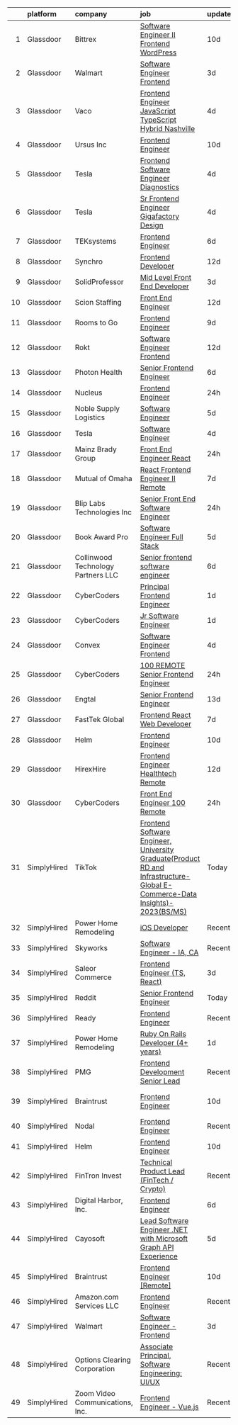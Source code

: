 

|    | platform    | company                             | job                                                                                                                                                                                                                                                                                                                                                                                                                                                                                                                                                                                                                                                                                                                                                                                                                                                                                                                                                                                                                                                                                                                                                                                                                                                                                                                                                                                                                           | update_time   | location                      |
|---:|:------------|:------------------------------------|:------------------------------------------------------------------------------------------------------------------------------------------------------------------------------------------------------------------------------------------------------------------------------------------------------------------------------------------------------------------------------------------------------------------------------------------------------------------------------------------------------------------------------------------------------------------------------------------------------------------------------------------------------------------------------------------------------------------------------------------------------------------------------------------------------------------------------------------------------------------------------------------------------------------------------------------------------------------------------------------------------------------------------------------------------------------------------------------------------------------------------------------------------------------------------------------------------------------------------------------------------------------------------------------------------------------------------------------------------------------------------------------------------------------------------|:--------------|:------------------------------|
|  1 | Glassdoor   | Bittrex                             | [Software Engineer II   Frontend   WordPress](https://www.glassdoor.com/partner/jobListing.htm?pos=118&ao=1110586&s=58&guid=000001837dd7503ea93dd406c33034d1&src=GD_JOB_AD&t=SR&vt=w&cs=1_f5ce62d0&cb=1664263606721&jobListingId=1008145131059&cpc=B101C867B3EF2D75&jrtk=3-0-1gdutek31jrrp801-1gdutek3hjii8800-bc254e041fd3edc9--6NYlbfkN0DG4ntHtB_rMsnfhgmnSvK2brktLme1L4SiDeJjQ-izrVOLqRJ5-yjE7k3D6lhaa8_blMYB1ilI2terdk5pM8dIUoN4YBfAdfx0zVGfe9esvt-Z4zFkhrx7PGXT3Uyr7Oe7nSn7DR5UuL7giXgi8aFClxYtMkuEHaOqoUqNJn3XEn1ybiTAuzN6x18AlyGCLNjhoX-D6x4M5a7AjW_9eLBnlrJdSu9xt2HLV5R8yZhSuvn5Jm9Cee98hCXfgPPIJkNQbvwWz04_NWQzeauZSFSOCM9w5lnNaiG19LwKjAcUyZ88MFJ90RFYWT6OxDzaktbhsbYFdTv0zuOj5TLbjmXoaNkO1v8GcS2Id0bozMB1dS8Dz8hFz4srP4_T7LcyDOcdeoSSKmpte0IVT-ZVlriNbbtQVmhAmxfU_ukwnwvI0viJNsqgMdASbLz1vpWxxOslQP4BAhn0InC73GtxpFY2LN6L-_mat7GDXav-CSwerdI9HqXMLASILJxbdkGKNhM3Nopahjwdu1iHpxaV9bFpG-zfl--lbOuwkXOAfZqo7uYNkBkI8jQ1aG-K82x1t40et4dvx4dzQhk8WE55qBuMt3rIVQ6od4lAQH9D5ke5TUiNyWnXo3zI0UvlKjsc1rpjhWjio02wbMo8QIxzEUAXxxiCVPyXFcpD2XoQmTL5AiJ2uQ9WcDCnAXOlEQYbjSrdoTwm8kS15E8h61vozyJ5g81316VHAfMGIMak5IrAv_rMA936QfS1GpJXxEtkFCcbFmLEFq1KKST-_bkDalYZzZ16wGREyS3KwpMRVgsHmOmTFtDYQWqKgtM_dFm5d86LWWsKyLNZ_bEp8NJxYXHGqmJ38uD3C0rw-lMSbE56LGx_93uaf1C7kv_5roh_XxTIqvekGpdsBe1uAFgrffhVfVbInh5c4FXbA6PGjPjfeT8ByMC5li2JXZaOpiYIp8nmDWFL220tF5f9bUcY1knt3ZqS-8E89XQ4ph0R9CN3d7TGaspt_IYfENYxl84wzIziTNtgkzrDaw%3D%3D) | 10d           | Remote                        |
|  2 | Glassdoor   | Walmart                             | [Software Engineer   Frontend](https://www.glassdoor.com/partner/jobListing.htm?pos=104&ao=1110586&s=58&guid=000001837dd7503ea93dd406c33034d1&src=GD_JOB_AD&t=SR&vt=w&cs=1_e73a0e39&cb=1664263606719&jobListingId=1008159439023&cpc=07D58528F3898F33&jrtk=3-0-1gdutek31jrrp801-1gdutek3hjii8800-e44f10361b0b4ecd--6NYlbfkN0COkaXPVq4ci0oYoPZVLi-OSs5LLhX_qiImzTXPGEjA3KjE5hfiplZYgAWT2-x7RTGV-3Lb2V-aoTKQpOJTnRi5chq4jfN4kSalgesPE8f_wFpClpEWHc8BbIl6Nkamn10Uad7BetX5YEJ7MxUTXUgJV-KDlvaFZN9Trvri33XH7j2cTBysvz3vdjeqOQisDed7XCzVcoPSv8ad6xm-2ak50AgZhY-nRbRBGnJXBQfsYF2e081U0VgedJduA25Bcisjg7HKkMFuJzP0NoltRTUmN0VDpzVK-8a7-d1RSaRFiBDVDXQKoWU_-K-2-P8Xv61A8mRs4LpN7HXOaCyqKACTAzjjqXPRhfNxhpHe0UKzH_mJKcKq4DrQ5YQ1AvhsrrzmqY9VDF-sQ5xURRy-bsPmeR5TpsUkPjNz97fjk4XdGUFOWIFia-_pnyTM17SbVBYeDNyPAn6Z3fiWolhflpZVFidrNgJryjArZoqlx0mKGhWuhgR7TJzQ7JU8nAuK8Luy6Z_XKFCygnXsvaxGJ1U72kvwuQGJoki9Yio4-MptC_Q4WZabwFe_cBNmENGFvSDfiIuvywvDpjXcRfbCczCexrqZsoc6psg%3D)                                                                                                                                                                                                                                                                                                                                                                                                                                                              | 3d            | Dallas, TX                    |
|  3 | Glassdoor   | Vaco                                | [Frontend Engineer  JavaScript TypeScript    Hybrid  Nashville ](https://www.glassdoor.com/partner/jobListing.htm?pos=121&ao=1110586&s=58&guid=000001837dd7503ea93dd406c33034d1&src=GD_JOB_AD&t=SR&vt=w&ea=1&cs=1_a993689b&cb=1664263606722&jobListingId=1008156661112&cpc=47CFDC01B3F81FAC&jrtk=3-0-1gdutek31jrrp801-1gdutek3hjii8800-f4784e15ed2a89e1--6NYlbfkN0D_sybMACCpf9B-677oK5j6rPldVB6BlrVvFjO_o-GJZbzuF-qh4PxErFUqfUsv_6tEP7cNFaLF0Qd-ywg0wImLiKkJ78hmBxvLR4MiY5s-6SUMSTLvpg9-uFOMqAL9TZGu77n_pVvmTQ0pPVEMOo7CLI0sJJLCYHKQIQaq2roQAHy0C-oQHQ5cxCyUxrY7pElLuBthWBu2N3WL50bcv6HwXIr2pMqFbKCNy5aou-2wTK6Zt8vJpgLGxYjtvVrGA02VmP0gqogwlxwmo5_9wtRnv96irBDoG-b6XyjeKot_jKQ8kennXXPvO8VSeFzlIl8CJ24NKzJYHtFKiSV088DYpvQEk5WDJALtCR1Cwrj10eFRyB5lXPZFC68FDm6T15qr883Vnx33X1FoVarWe_WIto84KzOBrYv_zVX56KheHoc4VCc_3ZxK_CqubVlz3MN-8jN8RWprat3T_whij64p2UBikNBl_gVG8MKCTaXcBDuRYnu52g-pHbtg3OpP0I_xNYqdsEXcIPErl3XJprccdNsTloEZN0jyGeKkE5ZV1uLvcDul224w)                                                                                                                                                                                                                                                                                                                                                                                                                                                                     | 4d            | Nashville, TN                 |
|  4 | Glassdoor   | Ursus  Inc                          | [Frontend Engineer](https://www.glassdoor.com/partner/jobListing.htm?pos=105&ao=1110586&s=58&guid=000001837dd7503ea93dd406c33034d1&src=GD_JOB_AD&t=SR&vt=w&ea=1&cs=1_42bf1b00&cb=1664263606719&jobListingId=1008145672947&cpc=3BA4CE39D5B5DEF5&jrtk=3-0-1gdutek31jrrp801-1gdutek3hjii8800-388a4b0689de2df3--6NYlbfkN0CT8vBT9H5mqECx2dfLV_FONLPDKpIRssxVwtj05Tmm4rA5I0VNOPdM1oYsK66ov5rY7t6XLWq5P0Yr8le8mOIiQLMm2IdMDFfRCrdAj6k3GOmt2x3dmYtTTC06btqGMgcOndw68oJD1f2ECt42nQSqeNr5Qedk1M8H0GI47luTWM2D43vUlAatg9IgfoYHk0j3usKjAz_FvOJCrDAmR4OaZa3m7xAASWhxYJ0731otaSfOvry1b-zs8_XdmzRdvSYkfCA6ehKHWVbQCPry52nE2S7EmRCoGqypkY56mJQJJbnmAvfVfbH0g3z3HjAqG0GZ45Wi5dQscVi8MRtiDBS7bOSWfbRoklkwG9layaCWvLz-C9OwXgi74cXXkPXDowjx9StEr54R-_9FgDOxajPWz8nW-E1lj2gJvpkAKLyV8wU9S_T4eGgcrwQtSy4xjFwTI5oTwzTL12B9nRhc_TQ39P_gqTdMbiHrd1UNBdz1EuygVBrUQQc9fpH3OLZLwgaj1xbAdTf_XxZlAXU-3rt_qFyu_DANV4_yZAi1Z_fXGHuJk3KPfwTIpzdLpLM7GLwUQ_7mNQ6DFDcYBjT4mUVJhGLHqrpgucqLFf2rXX6HJPxNFxuvOydcFYFAiaVS9gny7Z5Fdtu1l_aNQLs8UvK606gmudQTWg9OwKPzbZndllHG4lFgP4eqINetYr0KlOuM73gVGiqEVZhxm9WWVKESlAC9hzByM9LwxKjuXQdBIqiG2CxRflfeiTETHDoGaigNLjyMOTv0viXG1QyD0q_OYlj7VTfSE_mAl8JwmGWCYr1Ro4bAcpHkhtdVkyxZ91aPZKX17TRuhCiK5wjFKdyO1OGUhdov5oKZxJ8ujvaeFNyc0xv0XoPfVGjApmSHSYoiQjm_FERz3wkovtngYe4BHaXzOXdG-XQ5h1ykrM2z-QPkzOCYkpT88Xk9I_xfUMc9jh0RcRiOCR69F19gYpF6UyzY1Rhuxg6PeV7WB0cX19ZjP-s5X72RZ5zVkRyBVyU%3D)                                    | 10d           | Menlo Park, CA                |
|  5 | Glassdoor   | Tesla                               | [Frontend Software Engineer  Diagnostics](https://www.glassdoor.com/partner/jobListing.htm?pos=102&ao=1110586&s=58&guid=000001837dd7503ea93dd406c33034d1&src=GD_JOB_AD&t=SR&vt=w&cs=1_2df7f897&cb=1664263606718&jobListingId=1008157145484&cpc=AC285F3A3ECA6BB0&jrtk=3-0-1gdutek31jrrp801-1gdutek3hjii8800-2522f4b2aa98d2aa--6NYlbfkN0BkX03mv_qGbDFMol2YHqLRvzzvm2LmpzMO_FcYL_FtJlnJTzsjtFTdelRG5HbGrIeCZP9oCSI6IqGyYHdfLaZpAbOGw0hmH3YdPxLaCj-5t6Y5tzEGvbKuoZ8kSWeK53Oau8oDdIyCzOgA07ayVd-lppJWW05ICBNaGSD53O3IUrTASw14H3TKtRCIqHGYECS-M4stXKOxcMmlhIoVq_Tj3Al2lQ9eQu7s6pIq0rMHjZoyYXUrTb2cd4dV0-hvpbUcPzDBjr--3CfiwGVCOdnb2S0KP_hjh2YbRyzWfkyv_2m8jBpEl87wADruq2P7EhUczagNKmRlbgy1RHoW499NnNcgf_DnxCk9YkKNv-fcjzmCUGS7B0GotJhly3E4OI3twlNv5OaJqfx9TIRb6HfqaKoqO17S1XXIE2d5fmxJwqcxu6r-v5OvyV54a1hHsqsjJEEJ9drzb0NY8Rq2btxIjfAjPi5ORlu9841NCzkvRaxLa5fUtA68T_OCNZyw_D3yh4AjS2t8Bw%3D%3D)                                                                                                                                                                                                                                                                                                                                                                                                                                                                                                                                     | 4d            | Palo Alto, CA                 |
|  6 | Glassdoor   | Tesla                               | [Sr Frontend Engineer  Gigafactory Design](https://www.glassdoor.com/partner/jobListing.htm?pos=103&ao=1110586&s=58&guid=000001837dd7503ea93dd406c33034d1&src=GD_JOB_AD&t=SR&vt=w&cs=1_11daa6fa&cb=1664263606719&jobListingId=1008157143197&cpc=9908D8D4413DBB8A&jrtk=3-0-1gdutek31jrrp801-1gdutek3hjii8800-b94b054959147cd9--6NYlbfkN0BkX03mv_qGbDFMol2YHqLRvzzvm2LmpzMO_FcYL_FtJlnJTzsjtFTdelRG5HbGrIeCZP9oCSI6IquAGTokGqfBuT06HWB5qIjdLRsf4CYSfrTV9g-M4vTfkVKIAwjSk3_kNmWeEsOIu9UfhczNk9FIrWAogo3woYbA911wFXV23mD6dIZnz6H-1Cv5plqsZH-vF9eMbdW64Xj_1JsdOPXf4RLyVk5ULwQ2Px6dJELfmQopkI_XK-Pbdb_WHhPLAXVwTQ1TTR2GpC5v91IrPk5kFa-IG_Vi-KzxgiMMsWMjtssTxweSd4Vup6mTc9e8wpJHQRNbq2_qtEb4CzEDzvFNrzwZet23hSHF2Xct_RN-EEui81wnDjfOq0_reIlQ7Y_kcaLdAowKVztp1WtTzu1LBSYJdV6XAdL1d1ZYo9LpfPSK423qk-1p8TT0YUCu9-Wl9glfvFvOhDOWUwMViW-nQAv7IyBtxTGqwVkl4SeUz9t59CZ1-sRwJh4ncMZPjHJsHINaGPGE9w%3D%3D)                                                                                                                                                                                                                                                                                                                                                                                                                                                                                                                                    | 4d            | Austin, TX                    |
|  7 | Glassdoor   | TEKsystems                          | [Frontend Engineer](https://www.glassdoor.com/partner/jobListing.htm?pos=116&ao=1110586&s=58&guid=000001837dd7503ea93dd406c33034d1&src=GD_JOB_AD&t=SR&vt=w&cs=1_ac39c743&cb=1664263606720&jobListingId=1008152122806&cpc=3BA4CE39D5B5DEF5&jrtk=3-0-1gdutek31jrrp801-1gdutek3hjii8800-e462d6dd53180875--6NYlbfkN0AuKz8EBO1xHDEL7V2YF9xF3dC_I9B9i-Zw2Jh8clPMK3KTieKealHQMRxLfyLBLKJq8Wv_KuHwITcGwLOem_ItV3eLYZlgQ9NxXyJdxsjV7n6TCGPWY5NwfUQ3CWdFmao7OR-FxsJr07ShVFCBRDGc81x5tdLgF_SQ6s4y697hlZ6jUg52_qudxTNh2irj9w8eDrI9AiTjCYTOg7BgbPPhWkNUEelVMiOGMwqxCWBvpPLAuvtFjj7S5hyo09Q_TIfk_Xq-VPflWVaoPuuw3Jhs-Qmo83u0UYp03U7NR7AUTZESb2Tj5frghvGzkD8pPF8NKRSWXwTGr74hIJWN84QEbXxfSn_TTI60MFvCXPL9B0ARpfshXNB7u1D5BGKkvQpawalDj5WmnEv6nfrxBlY9H5bCdm7uO1nyJtYFVuZzIdziLJAjbPO6LnlYlCtZHwm-TnMt9JYOGxm5iQxy-O4glguaeCo9BDRMkuYfgKHFOYvE4g1kgMwO_5FAVLZdxBQElHD9389fsLSq4SihyhTX-tfZ2Y6_g9k0EpXFu4Jmtaos6qZFBmb443reL9EXI_27N4L_WN-3H9SgqFQ8hlkBdIwxWmuZU9GDZyoMDNtY7gZ9-kBFBUQ6QBrLfMD9n2QFchoOjp-PkpORBwNTlm_EGSCQWqehimOfTFgip17S7rydA05pPzQyYEay-8_C1vTjiB7xZt6TJzdcEPxR6QtnC8nQA8ThRrp2Hc9fTay5yD2vef4jDiiTwmGHWU-XwQd2bkxIBn2RJJoCVZ4ZicEj2T29iTuTTv5LIWaTlAKr59kLeTuCcX_aO2vSFAyi2u8JEnDnl_66KnZjTwFw5g-xaOVbp5rhdNpgb-_cELq3w8k9p-3aavPltPAC2Ql1xn0UJ-PCbYvOu_koVcbfermR6zfIVJb-oiX1sPOKWWHhMA%3D%3D)                                                                                                                           | 6d            | Brooklyn, NY                  |
|  8 | Glassdoor   | Synchro                             | [Frontend Developer](https://www.glassdoor.com/partner/jobListing.htm?pos=120&ao=1110586&s=58&guid=000001837dd7503ea93dd406c33034d1&src=GD_JOB_AD&t=SR&vt=w&ea=1&cs=1_c5e12b51&cb=1664263606722&jobListingId=1008139272781&cpc=2CAED5C921A5F994&jrtk=3-0-1gdutek31jrrp801-1gdutek3hjii8800-287a24cf2bc05899--6NYlbfkN0CdFsqjcZPIN2dVUopm3rJJcDUB2qBmhkTZpjpTsiVYZhr4duka2zZMVMv-JwLrlYHv6Wl1lZf37Jo4Qx9qEKkNl8LG0dL3Yggoh0PV30GyZaebzctSVMJPCvwcv4VbeuiKjUgV81-siBGgkdyhfwPI3SsSGa9GbAxPA-a9jZcBS_e_UHT_t6ms8c2ojeaOZgBZ8aomycEvgN5ZSLFPAQnPB70W9Fyyadu2jIILqvackHQv3h1ERzfR0T2gJxAU4TrYSjFF5hl3H-kZGEMTfTAEFCiF2z72ysp9mOk1ESGcArcz3BLmzcXXtuDqG280-g7Vuz8Y44FjRM1gkpU_WLNiLZ5j-OSZGDJtY7kDj0QPBGDW2YAa0Ax9dcoawnC3OPhpQlUWLcW5Lj1-Ew4DN-69QN6MgmI3pSgu8y2TI5QguMDhj6kbk4C0Z4ryclEkXFxGJ10xMM3gBurM120SNCZvG28fTeoWfoT_D52VXrQHg4zbWN5G9ztGpzxuACPDq4KfOtonEhvIYw6V_Th4sIaRqAEoxZ8jar8%3D)                                                                                                                                                                                                                                                                                                                                                                                                                                                                                                                                   | 12d           | New York, NY                  |
|  9 | Glassdoor   | SolidProfessor                      | [Mid Level Front End Developer](https://www.glassdoor.com/partner/jobListing.htm?pos=111&ao=1110586&s=58&guid=000001837dd7503ea93dd406c33034d1&src=GD_JOB_AD&t=SR&vt=w&cs=1_df06dd00&cb=1664263606720&jobListingId=1008158599222&cpc=C4A69CCDBB3B9599&jrtk=3-0-1gdutek31jrrp801-1gdutek3hjii8800-fd391b1c6a48007b--6NYlbfkN0A89DqYVJlt2nPzsQujMzTQOv0byM_oFSLru96Xp_Pv4055GiWc8mWwtJjAryAq5Ow6dJwwhw06avItVSm5OFrJVvVuffFvSk1IjNmylnt-EzC2_sKXElFfKjiEfa3-XfN9nNU1HHqbSlALyq-hKTXj79EQ1ttCOQnwz5lo3Z-8lB91E1pUCU95iFnPcr_bIVUtOti_i5PgVnVw3EOrstNkod3l02u2aXUnVk-mUr9-5URgntTptWGfimGbUptS0bXGXOuQhWWjR38UWIQEh_Fh2lQ13plBzRdW_RNiaVGBf0_UpM1R9RIvSmIhGKqZiBsZsftXIKI8bH0CxlaZ8Kk497jNhRbXiwD-F8Itx2yHUAcrZeK3TL021FgBgrD_I7EO2xKghiMBclJh7iLDhftqmjMO6orCl-DDJ-CE747-l9GowtKdMrlkIzh5B-eT5RH1Vct-fzVLuGDhXb7BOYdTe1-4A6oPi18jRgh2J-VaTI3DnqyDs1c-REblCiZ5TFOnLbMAGz6T6l5IFdiPKyMiJMbVysPouLE9dfejelaflpiIAT4vOMEZim3JKZUvE-tqSiYeHoUXhwH2eQl69v7IFFSQ2_-4DlghRNoddj3fCtmcrSJsKsLuhFCqblTbDJE_tDCcbvf_oKVBRePCqWbFsExfpaZIDeG3Ig4ldt9U_Ls2OARF4v0DnvHW2W2zSOd95NfVUuqPu7baNjJ47CZBjgS4NSZ2mPoG9G7yrY2Lwg%3D%3D)                                                                                                                                                                                                                                                                                                               | 3d            | San Diego, CA                 |
| 10 | Glassdoor   | Scion Staffing                      | [Front End Engineer](https://www.glassdoor.com/partner/jobListing.htm?pos=115&ao=1110586&s=58&guid=000001837dd7503ea93dd406c33034d1&src=GD_JOB_AD&t=SR&vt=w&ea=1&cs=1_fe5b92e5&cb=1664263606721&jobListingId=1008140878269&cpc=E773D000C9BC26FA&jrtk=3-0-1gdutek31jrrp801-1gdutek3hjii8800-e9951e8e4824d6df--6NYlbfkN0AxNjU9wWOnkzYrjpAN9mGGJnqCtvXlnsxswceXA4p8arctmlbenC8IJNJSuXsXgEn2qRZAeFuE2VJvr70lmCswHQT7c9a5dWMs3A5mlYJ6xc1EadEOU1AcAa4_ydL8WRinO0GX8Z8EBBvzfycpum4jYxcZRwqSADaEf7n6mezGWHWYL1t0BhHEU9puO05r7kz9o6HkQRf3yqTwzo_TEPnl3cqJhR-VqnwzJCczCRpJ97VEtO8RIyZ_F6UbHBrAkl5u3kLuGnJWeMmK-BFgwtH5hKIs2yZClhVH-DkumA4o9cZ1p8Oc6HrjlPNiWo6AkGlFO06_btSG6xZaUMAuOCiHeom1kB7WN7StiCCBxX9ZjgVrunaReiS4A7_VRLj4A0JwDKKR3yeifoxxuvHTANbwMHia3EOpzsGI7Px-cEUdEYxQUz4Z1C-S_p4EJdYnrG8nOmXhBumYyhVXEcId2CI0hopL1nqbcLXAdyFZDG_hplOVUFhtzPEeCIKBzUbZRJTkkb4eM8r4zow7ho_ikRUVh5L2O4GcNA4%3D)                                                                                                                                                                                                                                                                                                                                                                                                                                                                                                                                   | 12d           | Mountain View, CA             |
| 11 | Glassdoor   | Rooms to Go                         | [Frontend Engineer](https://www.glassdoor.com/partner/jobListing.htm?pos=107&ao=1110586&s=58&guid=000001837dd7503ea93dd406c33034d1&src=GD_JOB_AD&t=SR&vt=w&ea=1&cs=1_42be040a&cb=1664263606720&jobListingId=1008146927667&cpc=F41FEAB56D215062&jrtk=3-0-1gdutek31jrrp801-1gdutek3hjii8800-61c96f07ebf44c23--6NYlbfkN0DQkrWslipYdAKKBYyyAy12PZe5Qif844XZvzAwxKbcyIRxhdHaqMzJraSVoY3LdvZ5YYXO94VUs2ya5ARYxx8KI6A3mNAeVUAJ8QLDFgSeDAq4xkzVTKsmzHnbgrFEMP80B7M4S5Y3xlHuXxU9wOp8KQsPXUGMxAH-9gXgclhA4iUr5P9kdv7e4Ko9yMcEgQor_RTVzl3SUp0gm9vbu0_GcHLm6EBoq9vjiP6knmh3qNO3D7hcXNqjAVOPCk3o-KuxRNpdHc4Vpn_yMj-0iA-c1hUQa2XnWoNA0a9TWBtpugBtXj-vTvgtIdllj-ASo1CpIOIiSTyslRGoQwJBQyiqrWgLIDx9PxjuoyyH2BySjT-7xwVbcS5LuYVnIz5rgR_l_LMcC6ksK5HsE-ib-yHjuWOvQ6LDMupros0cpOBt1f8eyIouTN21awErcP64mw0yy3nJhMfhOtgf-kHo5qVGmE6QwfEm7gkMYosg_6OLrmEfMxgB4wrzw9Lv62bofVugU0_CWn5_0_cvYeRw4csOrR4V6MdIPZE-rWHRIahP0S7Jl6ZNLlcy)                                                                                                                                                                                                                                                                                                                                                                                                                                                                                                                  | 9d            | Atlanta, GA                   |
| 12 | Glassdoor   | Rokt                                | [Software Engineer   Frontend](https://www.glassdoor.com/partner/jobListing.htm?pos=122&ao=1110586&s=58&guid=000001837dd7503ea93dd406c33034d1&src=GD_JOB_AD&t=SR&vt=w&cs=1_b44b25f4&cb=1664263606722&jobListingId=1008139627219&cpc=C4A69CCDBB3B9599&jrtk=3-0-1gdutek31jrrp801-1gdutek3hjii8800-41b924524cffb75a--6NYlbfkN0DG4ntHtB_rMsnfhgmnSvK2brktLme1L4SiDeJjQ-izrVOLqRJ5-yjE7k3D6lhaa8-8FA517NQ1k4QD8xiLRCRrSMB-M0aKxLSqU0FTzmujX9MGObrStEFRl5ahXbN9V9s5_WAkuIiuT9Y-kyKwLdLs0ObHLjvnO6EPZ8IvQxA-MdL3g0lUvM6OFBMmuryr2WbvzvK_rqfj7PCLye6uNpm46fPUTGk0XoZNKhJdtIOadjP10NtL5U2rdPAX9Yo3Mpx5dUgU28QXcIntLOCxwdFZRecrIMoDPZ54rfNtlltFvwR26L2W_fgvfK9a9jiY3sxRuhsnLz7wNhasP3hfg0wpKEy9DdtqRkxZ04ZuvDr2dxfKkn4cUarzEBsSSVxFdd-6o1hi67zE9X5BR3Ma8Td7wwziz9b_KmqSbyeb82x8KWb6_lYKwVEIIohHofexM6hKkY4TQz94oXf0H92wOLRk4pUz-cA7JE-lkExkZ2J1ecHpcHASN-Esl4bdT7TmN7qov-lQxZlJlR4G3_j2HAjrsf0ELbO5NEckSVvBjDFn9g3E5RMlGadyddrm3fVO34ZBXQ3c_4WZJWmbSCiqWVKqMauJDE4fFwfj2G0j8sOzS2A-qnPKM7o9zFQu_OYPTl1Sg59w2mcwU85wLosYo7S7IkDfcWgfrB0e1GgCOe1m8IHIxmPSJBJcbEn4U7_BNXXBx7qnt2GaZ_JZDXeBvvQ_hdDNdJpI_FrgCPi44Q6Y7WS_JjE5jwQyR62uKlO9CAF9hVm-BlmLneWOyplC1F4QW8PxN1E7VW72gvgZmfnLDocpHh8ldMH_sRcOxVmgmwiNOY2jOD3uCRTtNwbSwD8kXdWrMg-UCjSegdBfZYzw4tuLxQDd2d2QeHwHiDzgOD6kcZwV9IIDHW9xT0GanugaVZDtmJ1J1jI_PCXixsjTdOis5oW6JrhTvLq_IHU0gIUjF0PsSXI-bp2UP_-0rOSM6opE3yCZ3fr-r7zauT-jCg%3D%3D)                                                | 12d           | New York, NY                  |
| 13 | Glassdoor   | Photon Health                       | [Senior Frontend Engineer](https://www.glassdoor.com/partner/jobListing.htm?pos=119&ao=1110586&s=58&guid=000001837dd7503ea93dd406c33034d1&src=GD_JOB_AD&t=SR&vt=w&cs=1_6eeddcf5&cb=1664263606721&jobListingId=1008152119646&cpc=654405A9B1E0A9F5&jrtk=3-0-1gdutek31jrrp801-1gdutek3hjii8800-f1bc2843127e7fc3--6NYlbfkN0DG4ntHtB_rMsnfhgmnSvK2brktLme1L4SiDeJjQ-izrVOLqRJ5-yjE7k3D6lhaa8_1MAc8-GQlOSe4YW8DRbu5wH0TyJHfw5SLREoocxcnCXK7VUWVyMVc7udP739WF6Af8mGUZe2coLd9EGH12RcawsL3FqZQ-jsUPgvd-HWa5K-lE1JPT1QP_Zl54WhYxmIsm0anOypJOjXLM3JFTdYC6DrHvLfsqkPXtzWHxeOoyPlRmqe80YT5-LNpD4g8mt7I06ZDiERvJ7zqvi_5P4utUdOthf7l3R8XxSYHkXthgm--0aYIRWHHzdKyjewJ0XMBjieW8ia1feC1faWwcj1LCCFtWFzCSIABeQQJBfKY4-A2cOam0E4VNXpO7Ud3Ks44_5VE8fHMIqw-mBbnmKHwx0-DCPGU8JVF5c9wLqto6nUCOEzqpM2AYscarkodjkA7LBjff9V2wfgwhthz6NkB8YxlO8bV65fiiRGv-YG3s4wb-JCFOSxbDhQ4AM3aEw6vavPiwivEx-lF_aaAsLi3_H-SSFaHTMBqsYO11f9BPFfJqD4RYg0il-A2iYP97WrFSvueuNzsn25UVI37nN3XAh2IGusw1gId9BsW8V00_Y2Sj2OS2Oxmx_nDhiwoIUoah8lPZfK4gNMgjHuENLjI31F4MBgoJjiYipsqeogRX3EmHPL_jeKfO_w_uP2H-eTjKADUlSDpSv4e16yUbuIExjhF3gMjwgCB--rvi6ac1rZXp1nW-CpYnCQAib4J9gKaEdNUEAwlT8OkcQmAs3EPNQjdaq05xgS9hdgeE7EJpekuDD1r1I5ti4BtJ-oNt44HXBoUnEJFRwOVw4hpfS_9JzxhN4GuuT6izyDT3OWe0rAS91EnE12ippmq8SSXqopWFqoXxgDEHvFuytekTIKKY3nrOan-b0K-XZGwJ7AW50DFOZPxnN4G90PmfK6TPlbeCTyjphFNjiJ1cqVSK1xeFA_lYE0iNHHKrZ7gc6yJ3A%3D%3D)                                                    | 6d            | New York, NY                  |
| 14 | Glassdoor   | Nucleus                             | [Frontend Engineer](https://www.glassdoor.com/partner/jobListing.htm?pos=128&ao=1136043&s=58&guid=000001837dd7503ea93dd406c33034d1&src=GD_JOB_AD&t=SR&vt=w&ea=1&cs=1_88a62ef2&cb=1664263606722&jobListingId=1008163338881&jrtk=3-0-1gdutek31jrrp801-1gdutek3hjii8800-8ffe822eb77b3ec4-)                                                                                                                                                                                                                                                                                                                                                                                                                                                                                                                                                                                                                                                                                                                                                                                                                                                                                                                                                                                                                                                                                                                                       | 24h           | New York, NY                  |
| 15 | Glassdoor   | Noble Supply   Logistics            | [Software Engineer](https://www.glassdoor.com/partner/jobListing.htm?pos=108&ao=1110586&s=58&guid=000001837dd7503ea93dd406c33034d1&src=GD_JOB_AD&t=SR&vt=w&ea=1&cs=1_f6524c99&cb=1664263606720&jobListingId=1008153750693&cpc=F4EED0218A761C36&jrtk=3-0-1gdutek31jrrp801-1gdutek3hjii8800-ab298ae4784c5477--6NYlbfkN0BMiXqla7c9ha0S33xUNnHUiBDEH0rcgNPSlmArwZ4cukw4J2UKNArFVQStnc1lu2EyAnObNXQ3r3E6DYYsz6Nd2GkaTuhx7Z1Y3Dnq__8MKqSut0IX0UhX9mGheouWrj3rKDQDOuX1DD-HOP-m0ZX443jQJVLg2IxyhJ1oPQo4XIffMOx5CxSGw2FHqA51CSYiaZxQYlPyWI5wqqH6bE0SgnYufr9A9JF2FnXxxB-McdLnQBt-tzjSqvcuE1zZMAGwPyfIletWFrSLdfxaBaOgnskvwXMIO8_8KD7ZghnTqqOfC5M54OFDFYj5lcFYo3-AeA9WlnF8hO0gGq72fa4FkvIEoAsmBU4mLtNCWDIG5v5yuayOqaBlU11Rt09Il5hgfomkgzIktLfg9C-1_szLNPRZrW06kugwBNITGqBF6h8tdWv2XKPaFzPkvejLM1eLC6QqQPBWIBCgVsHV6L7bwIOFjbaVg9tNgg9rue7C5DkrFWDW2Wz_vap5i39Wo2VtI7PTbCv95AxhXtWQ_tk7)                                                                                                                                                                                                                                                                                                                                                                                                                                                                                                                                                  | 5d            | Remote                        |
| 16 | Glassdoor   | Tesla                               | [Software Engineer](https://www.glassdoor.com/partner/jobListing.htm?pos=106&ao=1110586&s=58&guid=000001837dd7503ea93dd406c33034d1&src=GD_JOB_AD&t=SR&vt=w&cs=1_220b20b4&cb=1664263606719&jobListingId=1008157145286&cpc=8795CF9063CD573D&jrtk=3-0-1gdutek31jrrp801-1gdutek3hjii8800-fbf825e31f3d9410--6NYlbfkN0BkX03mv_qGbDFMol2YHqLRvzzvm2LmpzMO_FcYL_FtJlnJTzsjtFTdelRG5HbGrIeCZP9oCSI6IgNBTM3pLcEXUqSQc0vwy2Kap5scfOl_vM_CCcLtx-nXE1EiLUfQNcm2kq9VhYHWND1GaJ2KdtiZhbtp401pwjb5timc1dl1jPCQh9OsCdywiFj268b7P9XJ81j-NyDqqPGIEWZEHlFt5kvHJ6CTQVlspsba0DTeeiVMZhyo4flqR8WB3gvefGKIPDD1B7VKE1QLgfrHu1Wwfa7dY31KFU6infiG6IQ15PaQ52bsk1f-cCXlFyXKxZ1kScaY1L0HSkL-ZbunUufFkTUknZqB-yPENJHZNHNaBvPnRr1yXzCclmx4akGqCneFAGKyKpkAxSK6fUETNMk9cU1kqks3Phr2K5kjk9kxNhw8LC_UVHATc5XiYwDVxy03kkC02s-CFM0NEHpAEKXVMHNR4biI6GD55JwWLFusMA%3D%3D)                                                                                                                                                                                                                                                                                                                                                                                                                                                                                                                                                                                           | 4d            | Fremont, CA                   |
| 17 | Glassdoor   | Mainz Brady Group                   | [Front End Engineer  React ](https://www.glassdoor.com/partner/jobListing.htm?pos=112&ao=1110586&s=58&guid=000001837dd7503ea93dd406c33034d1&src=GD_JOB_AD&t=SR&vt=w&ea=1&cs=1_e52280e1&cb=1664263606720&jobListingId=1008163296898&cpc=0C139D4CAD5A6DB2&jrtk=3-0-1gdutek31jrrp801-1gdutek3hjii8800-54af45e05b41bb0f--6NYlbfkN0AmBvT8mmb9xI3Fj7UxKkF4Cq8RZh4Va6i5lMeIN2RcgAy859lTEF7wL6pXGTyUwoSdvSEA0-JW-KdSXou7dTE4j5RXdjurOOVOn-Hhtu89ZrHMWHMcuVCPJh3a4D-Zrwyy9mahs2FRrG7E6kerl-4Mqcm_MByRWRLAV5IwuuGHfLuPxZErp8f6a7PKrMOeQIKJ2n9BXs5FTfUak0Z0U9eZ8-h2vGyTYK3As7gAlHGAvwQxurhAhPrf2tN_PfcdyxQRm49PqsSWSb-BNxSbNblh8rKMGwweMF8qTqDIMt5sLKyBxpyn3JfQSNStLP8Q8lZMFqn8tV4qfy9rVFYRBHk4ATZzXjmXRc_cAlaoSBLl7HfaG-3qzL202XEdlHUOk90em0GQmPJSz7Qj6-nI0IYouWedMBnb0aUj7JwxUZ_2EMhNbdIx_IWU_hZYlVA_7jJ6txUEZXAHDCTVkBNOnXJjuLQdFEXah_CGwqsIfiL6ZXCZ814Y9VD98YG3pZ_Vr0OHnwOsfuMwfljNQDlZeVHo)                                                                                                                                                                                                                                                                                                                                                                                                                                                                                                                                         | 24h           | Remote                        |
| 18 | Glassdoor   | Mutual of Omaha                     | [React Frontend Engineer II   Remote](https://www.glassdoor.com/partner/jobListing.htm?pos=101&ao=1110586&s=58&guid=000001837dd7503ea93dd406c33034d1&src=GD_JOB_AD&t=SR&vt=w&cs=1_bf69115d&cb=1664263606718&jobListingId=1008149269440&cpc=48B9F4758953335C&jrtk=3-0-1gdutek31jrrp801-1gdutek3hjii8800-b7a42c823d67b9cb--6NYlbfkN0AKY9t8q7VgAheoAs7efbXyhExMUVS6P88HBLabZoQOT6odWudF8K1nswEbB-u_gfjFFV8n7oot-o9a303JeocnPtINEZm6uL52t5GhvEJhdaAMm6FpF5H9MSfcmuXXBGHHbFUJDIiELhJvK5m30MLIoPafmtYyQ4UtV4_jxj8aSAoCteelZ269P1miQozsg1TufBCLoLyzmzazU4NiHWjq2DnqEH2GnSy0EVUUvBYsSF3YIYgy_eO_K8DmfAnD3mSzzzT6ha0lQDQvBnZNLd46VLsA53Hcu6_xVJwcatRUVaQyfcesENMOvU1VK6wdCFh2eL0peIUEXHwwnJgm4ojgV0xfT3O_8b_jGbBvRAA0CrYLgB_XMYeSCAOG8xxsBp8voodlaX3sdIi5D1EQU-GnDQQ4Ya1d3oOb9BFvSRQYDB4W37B8R9g-tOSXHoZby0RNHQubeq1Ics2AkFpVH_-BWewr6PY8lYicMscnYBTGgVW7qrRSJ25tsgMrDXA4SXPmBEkb-q6F83F0VcDO8jzm9wOBYEhefQ3qreYvUNumUQ%3D%3D)                                                                                                                                                                                                                                                                                                                                                                                                                                                                                                         | 7d            | Remote                        |
| 19 | Glassdoor   | Blip Labs Technologies  Inc         | [Senior Front End Software Engineer](https://www.glassdoor.com/partner/jobListing.htm?pos=110&ao=1110586&s=58&guid=000001837dd7503ea93dd406c33034d1&src=GD_JOB_AD&t=SR&vt=w&ea=1&cs=1_9b033ef6&cb=1664263606720&jobListingId=1008162611288&cpc=C4A69CCDBB3B9599&jrtk=3-0-1gdutek31jrrp801-1gdutek3hjii8800-e53f3154ca3f83e1--6NYlbfkN0D5EoDI19pzLD_ZoAvoqM1-O9qeTV9KvYbDAr1-bMzVcUxoXUwERc7LBXSQCLUKmRaKMh9dZK_9smp9VTQ5NfXPQE9lpgbcOznHxnX4nQuzkvjh_p2OSNlxbXQEhmx2opSXkTpAHhsXESUDWONI9K31ENOU0Fdu0412_6OQXj_SJfyvs8DxvzEyzQE0E6t_CS7tPHTYKztis7_4nSccTdcTIxsf6uXwj_MQ5AZEvMHmp_k9LomY44RPhgw0PCYdyUe27fzzYmhUI2iPGNf6z3YmUm5N-Jg0UVzvZ01pUEOYqwB-SRW7bX4OiifzlZOk3XazBhDjuS1LkVuIaz6VB9rOf4K5Q00L7jJJBOAKsCPlokyMxkCCHaZ7VQKWLHEkRqDA8p4ve87oG9nDpN5MayKlP7VAIl6ttxEBTCCKFZKv-NEh2Gz_qI3P7gs4DcpLO0dJPQyElwpnSLpnlfNTVqltRyf1JverEYTyqh9zPIFSwW7qC1sx-RaFKdTOdEsZ4xA3CvawHrV7ZA%3D%3D)                                                                                                                                                                                                                                                                                                                                                                                                                                                                                                                                     | 24h           | Remote                        |
| 20 | Glassdoor   | Book Award Pro                      | [Software Engineer  Full Stack ](https://www.glassdoor.com/partner/jobListing.htm?pos=109&ao=1110586&s=58&guid=000001837dd7503ea93dd406c33034d1&src=GD_JOB_AD&t=SR&vt=w&ea=1&cs=1_f02d6635&cb=1664263606720&jobListingId=1008154154864&cpc=451933188B21919D&jrtk=3-0-1gdutek31jrrp801-1gdutek3hjii8800-c3de591eff09764b--6NYlbfkN0BKgzQyzTF1Q9mOsR1amaS-juVGLjHt5Cdom-gEF9y-xaA6VVL5_C6wZMoDppxSPsC1nRFCJXRE2VqkXDcrEGD_sdE_1Mw8YtKsI0pB0d7CC2AtbDqpGzSoiEIchsV1k7ItK0RNW4wzAYfcg3jZlNmS1fM-FEk183D7NTPt_Tgl0zriSMdCy5gyouf-IpL7guZQmrhKIjYSiYEk5N_zjI7HgoPMq59hOwbN6B69rLjzL5Sik2ZBGybajDoS0LdDFK293JFZbKxKutBpZsqrVUudUWx0UHEa3wp9i2aMZJ7GVZtBrmsmLR_WEMYb5DNfIrnFf5zlGB5Z9NhHKaYj6TZeWc3e4VeShylZSAYWaLDSy1eoJaR3DmBOcSj2tUBhcWExJ5kWQU7_zSCM37dVpcBz7nG1f4loSqGjlHJ36ktHQnzJXzI0u3xKnd1XRR0xqMUVgwUDKiJTcKbM_sxVFfT26dXMMJLLBR_rQBnDK19W711_Ph8fgtAfqw92NXrT8NLDTA6IWlrIwQ%3D%3D)                                                                                                                                                                                                                                                                                                                                                                                                                                                                                                                                         | 5d            | Remote                        |
| 21 | Glassdoor   | Collinwood Technology Partners  LLC | [Senior frontend software engineer](https://www.glassdoor.com/partner/jobListing.htm?pos=114&ao=1110586&s=58&guid=000001837dd7503ea93dd406c33034d1&src=GD_JOB_AD&t=SR&vt=w&ea=1&cs=1_287c7ec7&cb=1664263606721&jobListingId=1008151594403&cpc=26740BCDE5E48596&jrtk=3-0-1gdutek31jrrp801-1gdutek3hjii8800-06cfea7a4e361d92--6NYlbfkN0Bch2DQBo8zF7EdxzSNX8_SeXdRX3ylaOzDo2YMlUTXFxonpmP7InOhihBn9frzIkhAiaidgIkVtEvNGOFSRot85SsHrvSNxa5SQgfJK4WU1Uj6HbbNaU6BqOzpwTLtPSf2s78EQh5JpLvAl-exTsJ8i7bmRyxz_yKaRKfHG70bg9SY7V29-z3IC6-5H4VRw-HenHJRHV7bolB3pJbb4sLVEq35BIS_FUHzdBFwDHBFfeiLPolEFrdXuPDTYL5xApMsxIU5nzNH0302He_eJ2lt8zq8L3UDr6A8FDfP0VrXhco9C8vF_BocK-TqRp-HtPpHJ4KvyKlSTrJcd9j1N9QBjJIj96qTLdQT1wSTLUDOx3yX-X6TlyUZV78yZFgmaBuXQUdWBuUE4bDhRgqFGJFMQ2jrqt0va99lef1_1YikHJschV5m8gmvBy3zYYK3sWbmpLQVmVPVkPuQrmI1jiTIICU0kf1tLznRCiUGKknKdDPFDSpXr0Bbl2jPpVZcwI_K65ZRqHGOZbCds3X8XfmY_t4Rvza85p4%3D)                                                                                                                                                                                                                                                                                                                                                                                                                                                                                                                    | 6d            | Remote                        |
| 22 | Glassdoor   | CyberCoders                         | [Principal Frontend Engineer](https://www.glassdoor.com/partner/jobListing.htm?pos=126&ao=1110586&s=58&guid=000001837dd7503ea93dd406c33034d1&src=GD_JOB_AD&t=SR&vt=w&ea=1&cs=1_250800c2&cb=1664263606722&jobListingId=1008160433833&cpc=654405A9B1E0A9F5&jrtk=3-0-1gdutek31jrrp801-1gdutek3hjii8800-a068baec3b5c885c--6NYlbfkN0CpFJQzrgRR8WqXWK1qKKEqALWJw739KlKqr2H-MSI4eoBlI4EFrmor2FYZMP3muM1SW9Gmn45sBB8IrP57WdhClgE75ao77ujxwEdzEZ_k-ceCcBNybtUtrjTREMDbyaAyCBFx7Ue77os5Sxoms1mjr1GrE13vmVfPpSmiUrl1dV5fywghPndD10ccKXda4T3iBleN27PoxXt0dbj7TgdIYmeiGku2fGPk-3mDvfvUVB0-dhLgwwgsCVOJ0kaulQrGjz2szr42-KgfNLkHz3IwIuWtavIhbkQm0kwNW-IC8jY-yWGQwFudh7AEwDBXQ228hxnMB-OtsP3YpAqx8xfZouI4qO7LhwbLavl8hYAWUtWLQEbtrFBFG7vnGNdaGm16vDON_eh4vUaGiAUX_66QDqJX5MLD-sB0LM_kXLbpw3lwVgG0_1ObDwM1iYx4VkjIWtKk_Fdhd80IfKuRqg1_H2vtDue4ZrflAg0ph3iLufSdPFo1W7kXX2KoWVY3-jWe_RtQuyH8Ge872mlpm2RdU1h8MBR-MH9wm2ppuAsHj3iiSUlaQmPyTQfNWTvDXyw33wSqRfrBrukfL6YlgaDWwEEeVToYxK0woisVg_8X9yIF5XXeZ3up_Y0EYMXm6DeYdw24115dAhEZ9XRMh_pwtBqdaN_8Ndys5xGntjVtcj7K1PQeLkJ_Ne38miH-VnmDW-w9R_1dnoJKu5A8ms9KjqCRTaUG3efIIqKI6qEaEOK3JZWEmgvDduxFMWipP3Ih3S1DRhzfKENpC5TlOI88xSncbbXoQ4OOllZOwh5srTeo-GS74LwAUCEDKdLf_kc4_K98ejx9fIiH1srr9uA9IjbYMClG21l8b5mpacMZ6L9fTNBo2VFURSGq_UV5qNcvemgfZ30KSb9qOtoXE1reiRY_LK4fbeXsXSEmJ6wHYlq3SyOr4gRX0bImBRQntwIsUSH5Aj7LRMGIp5r-KS9IF63X3CQR0XxCBHF_J9xQBQ%3D%3D)                                            | 1d            | Lehi, UT                      |
| 23 | Glassdoor   | CyberCoders                         | [Jr  Software Engineer](https://www.glassdoor.com/partner/jobListing.htm?pos=125&ao=1110586&s=58&guid=000001837dd7503ea93dd406c33034d1&src=GD_JOB_AD&t=SR&vt=w&ea=1&cs=1_a38264b7&cb=1664263606722&jobListingId=1008160433387&cpc=451933188B21919D&jrtk=3-0-1gdutek31jrrp801-1gdutek3hjii8800-182f48d96d391982--6NYlbfkN0CpFJQzrgRR8WqXWK1qKKEqALWJw739KlKqr2H-MSI4eoBlI4EFrmor2FYZMP3muM1SW9Gmn45sBC5IE103WFN74DjceTRn_BrgSl7N18QMtFQlNT5saAOQmoyqXIqpP486ve3THLuQgL-mTry_NpR3ZTnZIglvuJihdbRkDf7W1s_eqw8HTmR1fE9EAqGIu-Y3Wnr6p6ugyWLXi-QFPMyr7ix-Mc8ndarSgxXo1MOBuTOb0xVleQvSPbHDh4d2FS1uSyGsmVg9QrFSzZswcQ3GKxRBaa0D6wz40vmPnrj7xv7VekftAUy98yeRBh6Dp_7NUm9rKvOxVJIrW0F81JrNkp7gsx-NinRgJyfuCiLaNXwH5Ysr50WGPvUOIsmiseY-IkWcsEEWlIOzqfColTpd1hT6eQ6nCKpvEEzsmajV7trjpLqihKJIIHwBn7Y-Ye3r8PugmZWxwHP8IzfdXpSoLn3Sj_r_qHXODqvUG8Uo__mDT5szq5ZScJHTxvaY3D8WjYInrz8fKGRwElcwDCFaMqX1uBOn9U8SgT6HKvAj5gM2lloAZ0BXSElIyDreGcXmXUnA8SHX23eRoVqP1ExdGTyCZKZAicupjwj4AaiSaTg-TbFBTjmak1IWjSc-1FAJT459102qbeD6CyOUlxce8VjjaKPiGmb_Pg4-RmzISGne6oQzUKSVjoagzARAY2xw6RW9cxUlwdFT4_WIKldVEz52j5hmogD16VdhswfkdcVGWreO2hhzb9Fim3WSThn4j84MBZrwV0ZmjyHmSMXtUaoK0AZWA_MYCEhxVxiSL9KCGFgxKOezUlnu0_D6Pj9QsGaf-mOLFhU_LXLUV1wWULOI5TKn7Ut1TG079q0U33djTWSzyexlTUaKhF1_-Rfn10ryIqMe4T3yXsVcq53Tnqh5SI9FYBRa5YdHCXpAlBXYGiPaCwmAQSLMKEZS27nKWLi4r0fgsSBiKtlebzYVMAQUwGsfX5plxn6tHb9_pA%3D%3D)                                                  | 1d            | Austin, TX                    |
| 24 | Glassdoor   | Convex                              | [Software Engineer  Frontend](https://www.glassdoor.com/partner/jobListing.htm?pos=129&ao=1136043&s=58&guid=000001837dd7503ea93dd406c33034d1&src=GD_JOB_AD&t=SR&vt=w&ea=1&cs=1_27fd145b&cb=1664263606722&jobListingId=1008157209744&jrtk=3-0-1gdutek31jrrp801-1gdutek3hjii8800-7098c548465fd80a-)                                                                                                                                                                                                                                                                                                                                                                                                                                                                                                                                                                                                                                                                                                                                                                                                                                                                                                                                                                                                                                                                                                                             | 4d            | New York, NY                  |
| 25 | Glassdoor   | CyberCoders                         | [100  REMOTE Senior Frontend Engineer](https://www.glassdoor.com/partner/jobListing.htm?pos=117&ao=1110586&s=58&guid=000001837dd7503ea93dd406c33034d1&src=GD_JOB_AD&t=SR&vt=w&ea=1&cs=1_9aac1c9f&cb=1664263606721&jobListingId=1008162435701&cpc=C4A69CCDBB3B9599&jrtk=3-0-1gdutek31jrrp801-1gdutek3hjii8800-adf8c9cd090cf496--6NYlbfkN0CpFJQzrgRR8WqXWK1qKKEqALWJw739KlKqr2H-MSI4eoBlI4EFrmor2FYZMP3muM12lCi1zlp7-O2t-YWhiBcUWIbtKMMMOlbkp5kXx22xKmTJFRZrl9QlfYybuNk2qiR_b7oGAgk1pe0JCH8QiVtZg_Hn1eGF4PQlO-pSh5yF2SxziH3em8KOOdLG0EYrzu_9HSbpkGYGflzMio8rerrXnQpWVK4A2G9nGrdvAI0Z7hDz7gIQkIvqvogafknFMcoRBGZIllP-NbICOAAor6Hk_uHVMM8eK-Jwi95w5WIazkz9z5idyiQBUmxNAF8m8kRd4aaJxuRBHyQJ1ZRru1ZWMgg3capu-r7T97gbRxH_Qp1NZ5MouqsgyWbOCzu5OqqAUfKwGGGeOno9V2w4_84Mo8-BPUPFUEtnc808MucS9cwSo07mDsROEcdQUS90P9suywNo0cgmLSrmkrvqDRc_ufM9G_XdOU_YG7XbQnJhhhbqrMlsOZLOqiTxiXEMi13vXZLEUdCd_yemPRa4obKHBBIa8JP4ocJ7fyWp42xdDF0ThxBQt8uzPLPZfPbGDI2Nm3kvfZ-AEGMOQHXoCskOde1S8LUC2owS6t0Lml7Zjf5ZrrD1ZCWvOYhwMt3a9mM2Ua73kA531flhpuZrj2WVGOb59BPA4emHkxm9JDsFs6Sp4hYPYNz6Wi_4eXWsnr6K1EPXlzJEXnLR3d5UE-aL25-AL7R5klU9BgVmkRMnLW9rV8tYnMu9nTP-sIzDUnNNHuSaZs9Psb_O7PMMcnaOuRXrAMZTZIkgv4igHfuoBs7c5Ez3kYKU9dAK9AcP43PcfJlrMu1-GsNRqYaJTOZNPL9mtVL14Zou96REKf_vIK3DaCHsb333gIj5FpwlINQ3r4irBN40NuNB6ON9A5j24N6gORmxZ4RIqr_6HZzCIS7IILPMb2Oh-hTOPwztl3sFwieCskjngdLa1zjjoPYpCMEj6_pxTTVYOE5O-YirmexzTwqzKlvf)                               | 24h           | Palo Alto, CA                 |
| 26 | Glassdoor   | Engtal                              | [Senior Frontend Engineer](https://www.glassdoor.com/partner/jobListing.htm?pos=113&ao=1110586&s=58&guid=000001837dd7503ea93dd406c33034d1&src=GD_JOB_AD&t=SR&vt=w&ea=1&cs=1_f2011416&cb=1664263606720&jobListingId=1008136765083&cpc=9908D8D4413DBB8A&jrtk=3-0-1gdutek31jrrp801-1gdutek3hjii8800-4bc01aecba7cc221--6NYlbfkN0B7Z8t6fEMDh_BTkcJVPNJicKvZQEBTy5HSwyHa20ewqmyfWNXjNsfvmtdqiCQm-Ex60RCYQapd9Fi6OrrGscXXBAB-vcEqot327ttYWkz_kyTx8Vivv7cURQad85x9OvGuJYPJJ4h94P9d9r4rv6OvgvpSLZkZoxq3TgsU8TZaf0b3Smiy6ClsZDzcRdNdJEgu9_0Gc7DCcTNKPRkBx1n5Gp0FZxBqEP6NUvg9pqCRn5g9JbC6qPtqKCQf8ZA8t8dHkhYBKoM3Ldk8ShKPJUJLsLcWKbQjQeKEpXu5N_fxEMpb83s4aSN9EwpQ60gVb8pb5CM3gOMQ3Qo2-Q2ihgVt7zVyiveVo_ACFCjjSszJmzHkGbE9RiSOnN3MGEEM4PyHVx6n5ZEZCglNxmfHFWrj8pqGpDT7GuKztaaBUWprka1rVz2dJA_jhkpZZ3NWs-2Bx49LAvPsxnuVQtiSaECyiNwXibRO00qVoxLCrzCOZSIhsVfGUuaXOTB2v2fOz_FG45foLPs7-OS-aPVTGIoW)                                                                                                                                                                                                                                                                                                                                                                                                                                                                                                                                           | 13d           | Remote                        |
| 27 | Glassdoor   | FastTek Global                      | [Frontend React Web Developer](https://www.glassdoor.com/partner/jobListing.htm?pos=124&ao=1110586&s=58&guid=000001837dd7503ea93dd406c33034d1&src=GD_JOB_AD&t=SR&vt=w&ea=1&cs=1_17063a0e&cb=1664263606722&jobListingId=1008148872640&cpc=FB7E4A1762AE5BEC&jrtk=3-0-1gdutek31jrrp801-1gdutek3hjii8800-9cbf17a88d8f88cc--6NYlbfkN0Az9dGzmoqKccvpcm3t3G7jEvFeta23pvltH6fcBy3LrPVjE2rxg7kPFDqNQ1VyFFxglvQCxnOW_tbfmnrGCkoGK6oOZv44viupygUXOn6yGmmwbGGqbC0bAWUIObDC7sGlil-7jsN0Q9gDa0TMMvZnCR6HUFlx8E_oDhZt_oDqQyvobv_0WuKxtRG5FYf_HU5_DIZaXCH2EULuF2aHi9HS7u8qZIxHOaSImDntG-Nhz30g3-SNXJkspg-S4mPNWpjYLlfXBkyoCnAlT_E9rtyZkuhKs8Ca0DJ0Cbn5QGHcJO-mqSorG2BMgMHuuSHtnLxRl3wLDue2UGC9C06-E80bwT2ZyeQs45qZZzT6XniVduiygbq_tlfAseXbvxt8q5uLSDN8CZGw0dgNrlxU7AUmlvzGrpzlEmBOaBGBkW91WgRJWkAKpwuwagfOVccBYYYBjegR12vQtLOXHrjYobAJL42bqu9kaHBN9R9AMzMeclgi6Iy1tsq0CgCJFM-m2Aon8TPc_gKJh2t1epJ-IwfemK_yG-0GSUo%3D)                                                                                                                                                                                                                                                                                                                                                                                                                                                                                                                         | 7d            | Remote                        |
| 28 | Glassdoor   | Helm                                | [Frontend Engineer](https://www.glassdoor.com/partner/jobListing.htm?pos=127&ao=1136043&s=58&guid=000001837dd7503ea93dd406c33034d1&src=GD_JOB_AD&t=SR&vt=w&ea=1&cs=1_04f7a585&cb=1664263606722&jobListingId=1008145222064&jrtk=3-0-1gdutek31jrrp801-1gdutek3hjii8800-e7a5be505f21dcda-)                                                                                                                                                                                                                                                                                                                                                                                                                                                                                                                                                                                                                                                                                                                                                                                                                                                                                                                                                                                                                                                                                                                                       | 10d           | Washington, DC                |
| 29 | Glassdoor   | HirexHire                           | [Frontend Engineer  Healthtech   Remote ](https://www.glassdoor.com/partner/jobListing.htm?pos=130&ao=1136043&s=58&guid=000001837dd7503ea93dd406c33034d1&src=GD_JOB_AD&t=SR&vt=w&cs=1_65b3003f&cb=1664263606722&jobListingId=1008140064164&jrtk=3-0-1gdutek31jrrp801-1gdutek3hjii8800-c04f241bd6cc5cb3-)                                                                                                                                                                                                                                                                                                                                                                                                                                                                                                                                                                                                                                                                                                                                                                                                                                                                                                                                                                                                                                                                                                                      | 12d           | Chicago, IL                   |
| 30 | Glassdoor   | CyberCoders                         | [Front End Engineer   100  Remote](https://www.glassdoor.com/partner/jobListing.htm?pos=123&ao=1110586&s=58&guid=000001837dd7503ea93dd406c33034d1&src=GD_JOB_AD&t=SR&vt=w&ea=1&cs=1_e59ba851&cb=1664263606722&jobListingId=1008162434457&cpc=451933188B21919D&jrtk=3-0-1gdutek31jrrp801-1gdutek3hjii8800-c7c46dacad67b8cc--6NYlbfkN0CpFJQzrgRR8WqXWK1qKKEqALWJw739KlKqr2H-MSI4eoBlI4EFrmor2FYZMP3muM12lCi1zlp7-Nwe-gtvb7dT99Xyh7baRNBoUEwpoYM4bS4AZ1tmDSZr8VZmg2ZNcgo-ghcaL_eyKXdTxd8FIJwLkDDOvhwaSv2Ddedusj4wM5tZOLmc5QOPkzbZK4mi7OwzAIzTQZivrfKFEEc2g6s7bqfWfOshpc7VU5XE-BdphzCkZeAigFMDbr91MAcBen40ftFG0QE_aho-bMVOWkX-h0lFkcuJLawlXaUZui-XGxwH7WfGJauK9XKBoEI8KW5AhBN597UBatk69CdoL1zpytFq0j0RybxuIV_CxRRON_2sZAYhBRVdyuPLDCVO_Xlzc41D9KYlmWdHzJcFOwI7h-eF5Tqu9nCFWZvVLdOQLaMRlxVtVfqf9ryfGGDAzYsQaKKGJMDLQtHnuwrr-PU8_wgLBPKMjcDz64-DdtuBTKCdQiQ0n18rIrZKc3m4g0j0FVFsT5hq3w8q7HtdCxJ-XYCFHsAumNNKTuMhB5bN_rRTnq9xGAhweZAXqrHaLnpsW42GfNBncL6wYYOzIT1Y1-ccRnJgmquG0Gf2XF37oAbUmZejs-78XpVy4u4nh4G9FrfTM2Qw3bOdTrr38UgNP7pnMxrncSEq_vnXr2vSi5wXYk6bM_fhWcWMCLMsx5qTBcrmcriSd6ANE96qjz5UIo4BgKHmORYCmQ-w7QrC2k4EFDyc3Sp6JP6JHcz_6vVMhr2FJWAi1ysJ3t_BKBi8EGVs7tdmciysjk9YBpl0phjajSxtITm9jlGzA3GU0bR62yUFMpyXS4AraSp9rwPFUfxHu6wcjXmspkHtvLueeYOjFANY5vAw86royKnLCprnwCEwQ5RwYqArkmPR38h7sZWtiCz78t30T06Uk1HLo2H-mq0dP8niQfxs3KhVkoYkypG9PPSVfejyxb1_ZX-FrisMXHgicTHk4aUwP2BaoV1HLuSvmk6M)                                   | 24h           | Oakland Park, FL              |
| 31 | SimplyHired | TikTok                              | [Frontend Software Engineer, University Graduate(Product RD and Infrastructure-Global E-Commerce-Data Insights)- 2023(BS/MS)](https://www.simplyhired.com/job/4vBMNg-SGytAYBIABVdwv8bOnmlB07ZsdBwckrsMb_iQIEmNCqb5qg?q=frontend+engineer)                                                                                                                                                                                                                                                                                                                                                                                                                                                                                                                                                                                                                                                                                                                                                                                                                                                                                                                                                                                                                                                                                                                                                                                     | Today         | Mountain View, CA +1 location |
| 32 | SimplyHired | Power Home Remodeling               | [iOS Developer](https://www.simplyhired.com/job/g27iZ4jIKTqnA6uWkr8bzamqmozEbUN_9reT_Lzbr8HI_VdfAoYEGg?q=frontend+engineer)                                                                                                                                                                                                                                                                                                                                                                                                                                                                                                                                                                                                                                                                                                                                                                                                                                                                                                                                                                                                                                                                                                                                                                                                                                                                                                   | Recently      | West Chester, PA              |
| 33 | SimplyHired | Skyworks                            | [Software Engineer - IA, CA](https://www.simplyhired.com/job/vvXNpjd-OT7kG2vQlS3ZgifEt20gUWf55Ax8hNiYOZbjhg_Afh3DfQ?q=frontend+engineer)                                                                                                                                                                                                                                                                                                                                                                                                                                                                                                                                                                                                                                                                                                                                                                                                                                                                                                                                                                                                                                                                                                                                                                                                                                                                                      | Recently      | Cedar Rapids, IA              |
| 34 | SimplyHired | Saleor Commerce                     | [Frontend Engineer (TS, React)](https://www.simplyhired.com/job/Z8H6mv8EwKTbj9xLJyL7e-cluJbfUL4QTY3kd0RJ7jEI3fWsB3VofA?q=frontend+engineer)                                                                                                                                                                                                                                                                                                                                                                                                                                                                                                                                                                                                                                                                                                                                                                                                                                                                                                                                                                                                                                                                                                                                                                                                                                                                                   | 3d            | Remote                        |
| 35 | SimplyHired | Reddit                              | [Senior Frontend Engineer](https://www.simplyhired.com/job/c9Bdc6Kj24TNtHY4Vd_OmxIlsFsM9S5oiorPtN2fwP7UWOMP8p5_mA?q=frontend+engineer)                                                                                                                                                                                                                                                                                                                                                                                                                                                                                                                                                                                                                                                                                                                                                                                                                                                                                                                                                                                                                                                                                                                                                                                                                                                                                        | Today         | Oregon                        |
| 36 | SimplyHired | Ready                               | [Frontend Engineer](https://www.simplyhired.com/job/NfBh9lIXHlK5WnBnJRBiQm0lcc0VntcXWDxclZFLZkHgoLP9ATK3oQ?q=frontend+engineer)                                                                                                                                                                                                                                                                                                                                                                                                                                                                                                                                                                                                                                                                                                                                                                                                                                                                                                                                                                                                                                                                                                                                                                                                                                                                                               | Recently      | California                    |
| 37 | SimplyHired | Power Home Remodeling               | [Ruby On Rails Developer (4+ years)](https://www.simplyhired.com/job/3NWXryhBUN9CK1rWHJOoeY5PWEg_luDlnPoIhebJVIhRsskqZJEnbA?q=frontend+engineer)                                                                                                                                                                                                                                                                                                                                                                                                                                                                                                                                                                                                                                                                                                                                                                                                                                                                                                                                                                                                                                                                                                                                                                                                                                                                              | 1d            | Chester, PA                   |
| 38 | SimplyHired | PMG                                 | [Frontend Development Senior Lead](https://www.simplyhired.com/job/WxYlnAyWuFDkZ0GLVBhdo5Koa7IN5qJxf9CSS4nOUsxSlDljLNPvSA?q=frontend+engineer)                                                                                                                                                                                                                                                                                                                                                                                                                                                                                                                                                                                                                                                                                                                                                                                                                                                                                                                                                                                                                                                                                                                                                                                                                                                                                | Recently      | Fort Worth, TX                |
| 39 | SimplyHired | Braintrust                          | [Frontend Engineer](https://www.simplyhired.com/job/TZOiNg49PgqP6u6Dm95FVh9L0TmpadTy60_M6Imccw8zZPnsV1VBUg?q=frontend+engineer)                                                                                                                                                                                                                                                                                                                                                                                                                                                                                                                                                                                                                                                                                                                                                                                                                                                                                                                                                                                                                                                                                                                                                                                                                                                                                               | 10d           | San Francisco, CA             |
| 40 | SimplyHired | Nodal                               | [Frontend Engineer](https://www.simplyhired.com/job/75ry-Eu0nSZpKMRgg41Z0_gvK2rV-hQ2xCKkRD2dfeeva-gc--Hn4w?q=frontend+engineer)                                                                                                                                                                                                                                                                                                                                                                                                                                                                                                                                                                                                                                                                                                                                                                                                                                                                                                                                                                                                                                                                                                                                                                                                                                                                                               | Recently      | Remote                        |
| 41 | SimplyHired | Helm                                | [Frontend Engineer](https://www.simplyhired.com/job/VmQRiY8sVI1qS45O0dG3A0pzU5qSQUyXmq9IFdLAOQ_nEnRafeQ6Zw?q=frontend+engineer)                                                                                                                                                                                                                                                                                                                                                                                                                                                                                                                                                                                                                                                                                                                                                                                                                                                                                                                                                                                                                                                                                                                                                                                                                                                                                               | 10d           | Washington, DC                |
| 42 | SimplyHired | FinTron Invest                      | [Technical Product Lead (FinTech / Crypto)](https://www.simplyhired.com/job/6cJT3UEZOr6fVf0CRQtJLSRpvdcOHMawPGQoTkrXoBSoTiwgX1vLkw?q=frontend+engineer)                                                                                                                                                                                                                                                                                                                                                                                                                                                                                                                                                                                                                                                                                                                                                                                                                                                                                                                                                                                                                                                                                                                                                                                                                                                                       | Recently      | Stamford, CT                  |
| 43 | SimplyHired | Digital Harbor, Inc.                | [Frontend Engineer](https://www.simplyhired.com/job/_7Iyz7snlbADQ_-bj-qxjNELEU28Homb2xdfPZ-I2z7chQ3kHj0dpA?q=frontend+engineer)                                                                                                                                                                                                                                                                                                                                                                                                                                                                                                                                                                                                                                                                                                                                                                                                                                                                                                                                                                                                                                                                                                                                                                                                                                                                                               | 6d            | Remote                        |
| 44 | SimplyHired | Cayosoft                            | [Lead Software Engineer .NET with Microsoft Graph API Experience](https://www.simplyhired.com/job/L_90X8Bmrusz5JA7amVhuhhi90KS5bQuhnLUbl0VrfP3zQIReqZjfg?q=frontend+engineer)                                                                                                                                                                                                                                                                                                                                                                                                                                                                                                                                                                                                                                                                                                                                                                                                                                                                                                                                                                                                                                                                                                                                                                                                                                                 | 5d            | Westerville, OH               |
| 45 | SimplyHired | Braintrust                          | [Frontend Engineer [Remote]](https://www.simplyhired.com/job/h2D69lSuXlhS76Nva7hAiv-8V1iHNd_cgWzbOxEBWJxeWpkxOS_rLA?q=frontend+engineer)                                                                                                                                                                                                                                                                                                                                                                                                                                                                                                                                                                                                                                                                                                                                                                                                                                                                                                                                                                                                                                                                                                                                                                                                                                                                                      | 10d           | San Francisco, CA             |
| 46 | SimplyHired | Amazon.com Services LLC             | [Frontend Engineer](https://www.simplyhired.com/job/MD3yAvBmAMJDtg_FPohyOWyaSZII-kxAl8JiF4jDXI-Dd1RaSgtIdg?q=frontend+engineer)                                                                                                                                                                                                                                                                                                                                                                                                                                                                                                                                                                                                                                                                                                                                                                                                                                                                                                                                                                                                                                                                                                                                                                                                                                                                                               | Recently      | Remote +2 locations           |
| 47 | SimplyHired | Walmart                             | [Software Engineer - Frontend](https://www.simplyhired.com/job/bYSlCgeJSVBwtkLD9VFjKFs8XV0iz6nMjVB-O03NIMeECRk8ylhjMg?q=frontend+engineer)                                                                                                                                                                                                                                                                                                                                                                                                                                                                                                                                                                                                                                                                                                                                                                                                                                                                                                                                                                                                                                                                                                                                                                                                                                                                                    | 3d            | Dallas, TX                    |
| 48 | SimplyHired | Options Clearing Corporation        | [Associate Principal, Software Engineering: UI/UX](https://www.simplyhired.com/job/KqX0r19PqDHKMf5s4hh43-0ZDumkM18M7UHYdpXWDCoMP2N68H7pqQ?q=frontend+engineer)                                                                                                                                                                                                                                                                                                                                                                                                                                                                                                                                                                                                                                                                                                                                                                                                                                                                                                                                                                                                                                                                                                                                                                                                                                                                | Recently      | Chicago, IL                   |
| 49 | SimplyHired | Zoom Video Communications, Inc.     | [Frontend Engineer - Vue.js](https://www.simplyhired.com/job/9S34egOZAOIBKbYutStlxMlpYslFysFARhrhuVk27CTZlHFrzcub3w?q=frontend+engineer)                                                                                                                                                                                                                                                                                                                                                                                                                                                                                                                                                                                                                                                                                                                                                                                                                                                                                                                                                                                                                                                                                                                                                                                                                                                                                      | Recently      | Remote                        |
